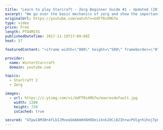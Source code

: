 ```yaml
---
title: "Learn to play Starcraft - Zerg Beginner Guide #1 - Updated (2017)"
excerpt: "We go over the basic mechanics of zerg and show the importance of understanding at least some of what your opponent is doing.  This guide is meant for players with an understanding of the objectives of starcraft but without any strong direction or gameplan, especially for each specific race! -- Watch"
originalUrl: https://youtube.com/watch?v=UdFTRsXMG7w
type: video
price: Free
length: PT44M23S
publishedDateTime: 2017-11-19T17:09:08Z
heat: 57

featuredContent: "<iframe width=\"800\" height=\"500\" frameborder=\"0\" src=\"https://www.youtube.com/embed/UdFTRsXMG7w\" allow=\"accelerometer; autoplay; encrypted-media; gyroscope; picture-in-picture\" allowfullscreen></iframe>"

provider:
  name: WinterStarcraft
  domain: youtube.com

topics:
  - StarCraft 2
  - Zerg

images:
  - url: https://i.ytimg.com/vi/UdFTRsXMG7w/maxresdefault.jpg
    width: 1280
    height: 720
    isCached: true

secured: "GTpw18M3B+AfLbIJMxeaGmA6mHX6H9Deiiknk2OCi82Ih+wcPUlg+hihojTpCaXKeMZBmJgas9noj4tosdwCyIGbkCfCYwO1hHKRCM5nAvhtFnmZve/p+nSR2wOz140bJBewpLgZU5HsmRUy0tF9XUoA0OUykfMW8mSZX24cAZc5sgEwTMDBSu+irB7VWUuIrCshVyDVW80A1DHy3dmEscef4XgOsLHcDv+C0Ckd11VQOa2EF5YWZBRTBW7aG2/dQJ1+BofLAbly4BAWcFLIe9WKiDTJ8aOXG4PL1NydpLzLTMJ2sxreBzWI+JmuBy6DUTIdjuYXOUKoLeoW2f0WUdfD7mw3PVJ5UYO8XinDj2f3VclbTurMm64ciaZpDqw2anuCxVbjTzp5rLTrydu4Os+KrCkTHBg65eo7Ak+xnly42SBfi8HwfGy1ce0x0Ev1;KqfoGcaKnJD06RKL1CE7RA=="
---
```


